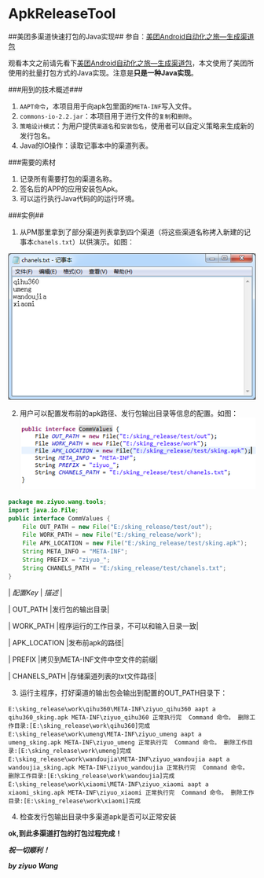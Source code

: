 # ApkReleaseTool
##美团多渠道快速打包的Java实现##
参自：[美团Android自动化之旅—生成渠道包](http://tech.meituan.com/mt-apk-packaging.html)

观看本文之前请先看下[美团Android自动化之旅—生成渠道包](http://tech.meituan.com/mt-apk-packaging.html)，本文使用了美团所使用的批量打包方式的Java实现。注意是**只是一种Java实现**。

###用到的技术概述###
1. `AAPT命令`，本项目用于向apk包里面的`META-INF`写入文件。
2. `commons-io-2.2.jar`：本项目用于进行文件的`复制`和`删除`。
3. `策略设计模式`：为用户提供`渠道名`和`安装包名`，使用者可以自定义策略来生成新的发行包名。
4. Java的IO操作：读取记事本中的渠道列表。

###需要的素材
1. 记录所有需要打包的渠道名称。
2. 签名后的APP的应用安装包Apk。
3. 可以运行执行Java代码的的运行环境。

###实例##
1. 从PM那里拿到了部分渠道列表拿到四个渠道（将这些渠道名称拷入新建的记事本`chanels.txt`）以供演示。如图：

![](ApkReleaseTools/images/release_chanels.png)

2. 用户可以配置发布前的apk路径、发行包输出目录等信息的配置。如图：
![](ApkReleaseTools/images/constants_config.png)
```java
package me.ziyuo.wang.tools;
import java.io.File;
public interface CommValues {
	File OUT_PATH = new File("E:/sking_release/test/out");
	File WORK_PATH = new File("E:/sking_release/work");
	File APK_LOCATION = new File("E:/sking_release/test/sking.apk");
	String META_INFO = "META-INF";
	String PREFIX = "ziyuo_";
	String CHANELS_PATH = "E:/sking_release/test/chanels.txt";
}
```

|   *配置Key*      |  *描述*  |

|   OUT_PATH     |发行包的输出目录|

|   WORK_PATH    |程序运行的工作目录，不可以和输入目录一致|

|   APK_LOCATION |发布前apk的路径|

|   PREFIX       |拷贝到META-INF文件中空文件的前缀|

|   CHANELS_PATH |存储渠道列表的txt文件路径|

3. 运行主程序，打好渠道的输出包会输出到配置的OUT_PATH目录下：

`E:\sking_release\work\qihu360\META-INF\ziyuo_qihu360
aapt a qihu360_sking.apk META-INF\ziyuo_qihu360
正常执行完  Command 命令。
删除工作目录:[E:\sking_release\work\qihu360]完成
E:\sking_release\work\umeng\META-INF\ziyuo_umeng
aapt a umeng_sking.apk META-INF\ziyuo_umeng
正常执行完  Command 命令。
删除工作目录:[E:\sking_release\work\umeng]完成
E:\sking_release\work\wandoujia\META-INF\ziyuo_wandoujia
aapt a wandoujia_sking.apk META-INF\ziyuo_wandoujia
正常执行完  Command 命令。
删除工作目录:[E:\sking_release\work\wandoujia]完成
E:\sking_release\work\xiaomi\META-INF\ziyuo_xiaomi
aapt a xiaomi_sking.apk META-INF\ziyuo_xiaomi
正常执行完  Command 命令。
删除工作目录:[E:\sking_release\work\xiaomi]完成`

4. 检查发行包输出目录中多渠道apk是否可以正常安装

**ok,到此多渠道打包的打包过程完成！**

***祝一切顺利！***

***by ziyuo Wang***





